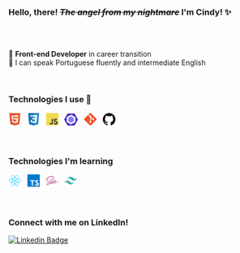 ### Hello, there! <s>*The angel from my nightmare*</s> I'm Cindy! ✨

<br />
<br />

🌱 <span data-color="purple">**Front-end Developer** in career transition</span>  <br>
📍 I can speak Portuguese fluently and intermediate English 


<br />

###  Technologies I use 🚀

<div> 
  <img src="./tecnologias/html.png" width="25" title="HTML5"/> &nbsp;
  <img src="./tecnologias/css.png" width="25" title="CSS3"/> &nbsp;
  <img src="./tecnologias/js.png" width="25" title="JavaScript"/> &nbsp;
  <img src="./tecnologias/eslint.png" width="27" title="Eslint"/> &nbsp;
  <img src="./tecnologias/git.png" width="25" title="Git"/> &nbsp;
  <img src="./tecnologias/github.png" width="25" title="GitHub"/> &nbsp;
</div>

<br />
<br />

###  Technologies I'm learning

<div>
  <img src="./tecnologias/react.png" width="25" title="React"/> &nbsp;
  <img src="./tecnologias/typescript.png" width="25" title="TypeScript"/> &nbsp;
  <img src="./tecnologias/sass.png" width="25" title="Sass"/> &nbsp;
  <img src="./tecnologias/tailwindcss.png" width="25" title="Tailwind CSS"/> &nbsp;
</div>

<br />
<br />

### Connect with me on LinkedIn!

<!-- [<img src="https://img.shields.io/badge/linkedin-%230077B5.svg?&style=for-the-badge&logo=linkedin&logoColor=white" />](https://www.linkedin.com/in/eucindyn/) -->

[![Linkedin Badge](https://img.shields.io/badge/-Cindy%20Nascimento-cb6699?style=flat-square&logo=Linkedin&logoColor=white&link=https://www.linkedin.com/in/eucindyn/)](https://www.linkedin.com/in/eucindyn/) 

<!---->
  
 
	
        
        

        
